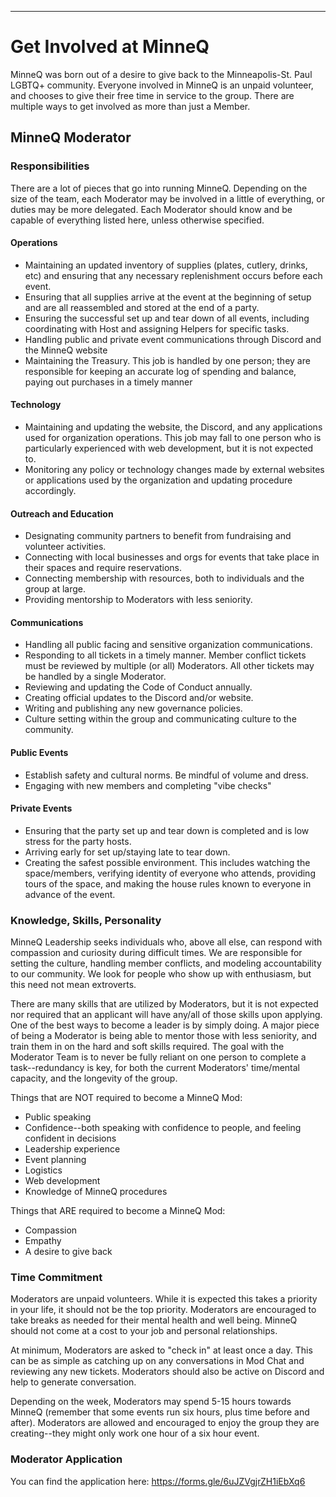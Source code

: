--- 

# Get Involved at MinneQ

MinneQ was born out of a desire to give back to the Minneapolis-St. Paul LGBTQ+ community. Everyone involved in MinneQ is an unpaid volunteer, and chooses to give their free time in service to the group. There are multiple ways to get involved as more than just a Member. 

## MinneQ Moderator

### Responsibilities

There are a lot of pieces that go into running MinneQ. Depending on the size of the team, each Moderator may be involved in a little of everything, or duties may be more delegated. Each Moderator should know and be capable of everything listed here, unless otherwise specified. 

#### Operations 
* Maintaining an updated inventory of supplies (plates, cutlery, drinks, etc) and ensuring that any necessary replenishment occurs before each event.
* Ensuring that all supplies arrive at the event at the beginning of setup and are all reassembled and stored at the end of a party.
* Ensuring the successful set up and tear down of all events, including coordinating with Host and assigning Helpers for specific tasks.
* Handling public and private event communications through Discord and the MinneQ website
* Maintaining the Treasury. This job is handled by one person; they are responsible for keeping an accurate log of spending and balance, paying out purchases in a timely manner

#### Technology
* Maintaining and updating the website, the Discord, and any applications used for organization operations. This job may fall to one person who is particularly experienced with web development, but it is not expected to. 
* Monitoring any policy or technology changes made by external websites or applications used by the organization and updating procedure accordingly.

#### Outreach and Education
* Designating community partners to benefit from fundraising and volunteer activities.
* Connecting with local businesses and orgs for events that take place in their spaces and require reservations.
* Connecting membership with resources, both to individuals and the group at large.
* Providing mentorship to Moderators with less seniority.

#### Communications
* Handling all public facing and sensitive organization communications. 
* Responding to all tickets in a timely manner. Member conflict tickets must be reviewed by multiple (or all) Moderators. All other tickets may be handled by a single Moderator. 
* Reviewing and updating the Code of Conduct annually.
* Creating official updates to the Discord and/or website. 
* Writing and publishing any new governance policies.
* Culture setting within the group and communicating culture to the community.

#### Public Events
* Establish safety and cultural norms. Be mindful of volume and dress.
* Engaging with new members and completing "vibe checks"

#### Private Events
* Ensuring that the party set up and tear down is completed and is low stress for the party hosts.
* Arriving early for set up/staying late to tear down.
* Creating the safest possible environment. This includes watching the space/members, verifying identity of everyone who attends, providing tours of the space, and making the house rules known to everyone in advance of the event. 

### Knowledge, Skills, Personality

MinneQ Leadership seeks individuals who, above all else, can respond with compassion and curiosity during difficult times. We are responsible for setting the culture, handling member conflicts, and modeling accountability to our community. We look for people who show up with enthusiasm, but this need not mean extroverts. 

There are many skills that are utilized by Moderators, but it is not expected nor required that an applicant will have any/all of those skills upon applying. One of the best ways to become a leader is by simply doing. A major piece of being a Moderator is being able to mentor those with less seniority, and train them in on the hard and soft skills required. The goal with the Moderator Team is to never be fully reliant on one person to complete a task--redundancy is key, for both the current Moderators' time/mental capacity, and the longevity of the group. 

Things that are NOT required to become a MinneQ Mod:
* Public speaking
* Confidence--both speaking with confidence to people, and feeling confident in decisions
* Leadership experience
* Event planning
* Logistics
* Web development
* Knowledge of MinneQ procedures

Things that ARE required to become a MinneQ Mod:
* Compassion
* Empathy
* A desire to give back

### Time Commitment

Moderators are unpaid volunteers. While it is expected this takes a priority in your life, it should not be the top priority. Moderators are encouraged to take breaks as needed for their mental health and well being. MinneQ should not come at a cost to your job and personal relationships. 

At minimum, Moderators are asked to "check in" at least once a day. This can be as simple as catching up on any conversations in Mod Chat and reviewing any new tickets. Moderators should also be active on Discord and help to generate conversation. 

Depending on the week, Moderators may spend 5-15 hours towards MinneQ (remember that some events run six hours, plus time before and after). Moderators are allowed and encouraged to enjoy the group they are creating--they might only work one hour of a six hour event. 

### Moderator Application

You can find the application here: https://forms.gle/6uJZVgjrZH1iEbXq6
